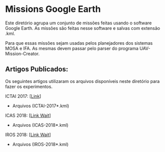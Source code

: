 # Missions Google Earth

Este diretório agrupa um conjunto de missões feitas usando o software Google Earth. As missões são feitas nesse software e salvas com extensão .kml.

Para que essas missões sejam usadas pelos planejadores dos sistemas MOSA e IFA. As mesmas devem passar pelo parser do programa UAV-Mission-Creator.

## Artigos Publicados: 

Os seguintes artigos utilizaram os arquivos disponíveis neste diretório para fazer os experimentos.

ICTAI 2017: [[Link](https://ieeexplore.ieee.org/document/8372047/)]
* Arquivos (ICTAI-2017*.kml)

ICAS 2018: [[Link Wait]()]
* Arquivos (ICAS-2018*.kml)

IROS 2018: [[Link Wait]()]
* Arquivos (IROS-2018*.kml)
